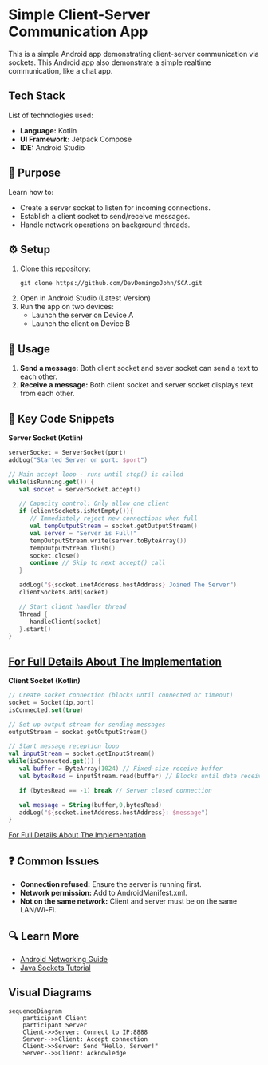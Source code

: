 # Simple Client-Server Communication App
This is a simple Android app demonstrating client-server communication via sockets.
This Android app also demonstrate a simple realtime communication, like a chat app.

## Tech Stack
List of technologies used:
* **Language:** Kotlin
* **UI Framework:** Jetpack Compose
* **IDE:** Android Studio

## 🎯 Purpose
Learn how to:  
- Create a server socket to listen for incoming connections.  
- Establish a client socket to send/receive messages.
- Handle network operations on background threads.  

## ⚙️ Setup
1. Clone this repository:
   ```
   git clone https://github.com/DevDomingoJohn/SCA.git
   ```
2. Open in Android Studio (Latest Version)
3. Run the app on two devices:
    * Launch the server on Device A
    * Launch the client on Device B

## 🚀 Usage
1. **Send a message:** Both client socket and sever socket can send a text to each other.
2. **Receive a message:** Both client socket and server socket displays text from each other.

## 📄 Key Code Snippets
**Server Socket (Kotlin)**

```kotlin
serverSocket = ServerSocket(port)
addLog("Started Server on port: $port")

// Main accept loop - runs until stop() is called
while(isRunning.get()) {
   val socket = serverSocket.accept()

   // Capacity control: Only allow one client
   if (clientSockets.isNotEmpty()){
      // Immediately reject new connections when full
      val tempOutputStream = socket.getOutputStream()
      val server = "Server is Full!"
      tempOutputStream.write(server.toByteArray())
      tempOutputStream.flush()
      socket.close()
      continue // Skip to next accept() call
   }

   addLog("${socket.inetAddress.hostAddress} Joined The Server")
   clientSockets.add(socket)

   // Start client handler thread
   Thread {
      handleClient(socket)
   }.start()
}
```
[For Full Details About The Implementation](docs/ServerSocket.md)
---
**Client Socket (Kotlin)**

```kotlin
// Create socket connection (blocks until connected or timeout)
socket = Socket(ip,port)
isConnected.set(true)

// Set up output stream for sending messages
outputStream = socket.getOutputStream()

// Start message reception loop
val inputStream = socket.getInputStream()
while(isConnected.get()) {
   val buffer = ByteArray(1024) // Fixed-size receive buffer
   val bytesRead = inputStream.read(buffer) // Blocks until data receive

   if (bytesRead == -1) break // Server closed connection

   val message = String(buffer,0,bytesRead)
   addLog("${socket.inetAddress.hostAddress}: $message")
}
```
[For Full Details About The Implementation](docs/ClientSocket.md)

## ❓ Common Issues
- **Connection refused:** Ensure the server is running first.
- **Network permission:** Add <uses-permission android:name="android.permission.INTERNET" /> to AndroidManifest.xml.
- **Not on the same network:** Client and server must be on the same LAN/Wi-Fi.

## 🔍 Learn More
- [Android Networking Guide](https://developer.android.com/develop/connectivity)
- [Java Sockets Tutorial](https://docs.oracle.com/javase/tutorial/networking/sockets/)

## Visual Diagrams
```mermaid  
sequenceDiagram  
    participant Client  
    participant Server  
    Client->>Server: Connect to IP:8888  
    Server-->>Client: Accept connection  
    Client->>Server: Send "Hello, Server!"  
    Server-->>Client: Acknowledge  
``` 
